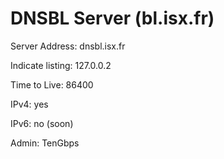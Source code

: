 # DNSBL Server (bl.isx.fr)

Server Address: dnsbl.isx.fr

Indicate listing: 127.0.0.2

Time to Live: 86400

IPv4: yes

IPv6: no (soon)

Admin: TenGbps
